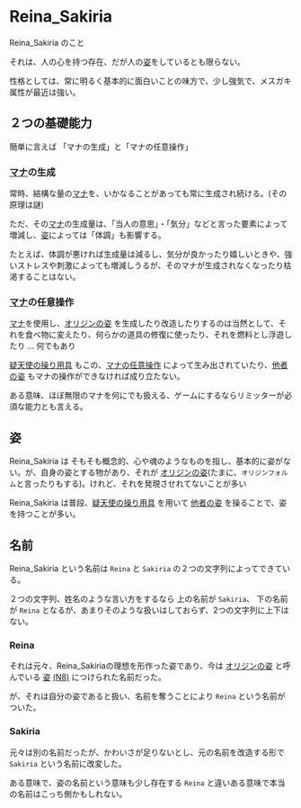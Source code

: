 # Reina_Sakiria

Reina_Sakiria のこと

それは、人の心を持つ存在、だが人の[姿]をしているとも限らない。

性格としては、常に明るく基本的に面白いことの味方で、少し強気で、メスガキ属性が最近は強い。

## ２つの基礎能力

簡単に言えば 「マナの生成」と「マナの任意操作」

### [マナ]の生成

常時、結構な量の[マナ]を、いかなることがあっても常に生成され続ける。(その原理は謎)

ただ、その[マナ]の生成量は、「当人の意思」・「気分」などと言った要素によって増減し、[姿]によっては「体調」も影響する。

たとえば、体調が悪ければ生成量は減るし、気分が良かったり嬉しいときや、強いストレスや刺激によっても増減しうるが、そのマナが生成されなくなったり枯渇することはない。

### [マナ]の任意操作

[マナ]を使用し、[オリジンの姿](オリジンの姿.md) を生成したり改造したりするのは当然として、それを食べ物に変えたり、何らかの道具の修復に使ったり、それを燃料とし浮遊したり ... 何でもあり

[疑天使の操り用具](疑天使の操り用具.md) もこの、[マナの任意操作](#マナの任意操作) によって生み出されていたり、[他者の姿](他者の姿.md) もマナの操作ができなければ成り立たない。

ある意味、ほぼ無限のマナを何にでも扱える、ゲームにするならリミッターが必須な能力とも言える。

## 姿

Reina_Sakiria は そもそも概念的、心や魂のようなものを指し、基本的に姿がない。が、自身の姿とする物があり、それが [オリジンの姿](オリジンの姿.md)(たまに、`オリジンフォルム`と言ったりもする)。けれど、それを発現させれてないことが多い

Reina_Sakiria は普段、[疑天使の操り用具](疑天使の操り用具.md) を用いて [他者の姿](他者の姿.md) を操ることで、姿を持つことが多い。

## 名前

Reina_Sakiria という名前は `Reina` と `Sakiria` の２つの文字列によってできている。

２つの文字列、姓名のような言い方をするなら 上の名前が `Sakiria`、 下の名前が `Reina` となるが、あまりそのような扱いはしておらず、2つの文字列に上下はない。

### Reina

それは元々、Reina_Sakiriaの理想を形作った姿であり、今は [オリジンの姿] と呼んでいる [姿] [(N8)](オリジンの姿.md#n8) につけられた名前だった。

が、それは自分の姿であると扱い、名前を奪うことにより `Reina` という名前がついた。

### Sakiria

元々は別の名前だったが、かわいさが足りないとし、元の名前を改造する形で `Sakiria` という名前に改変した。

ある意味で、姿の名前という意味も少し存在する `Reina` と違いある意味で本当の名前はこっち側かもしれない。

[マナ]: マナ.md
[姿]: Reina_Sakiria.md#姿
[オリジンの姿]: オリジンの姿.md
